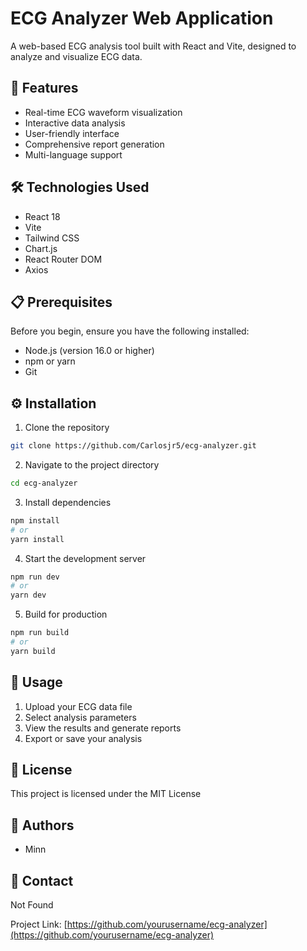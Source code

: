 # ECG Analyzer Web Application

A web-based ECG analysis tool built with React and Vite, designed to analyze and visualize ECG data.

## 🚀 Features

- Real-time ECG waveform visualization
- Interactive data analysis
- User-friendly interface
- Comprehensive report generation
- Multi-language support

## 🛠️ Technologies Used

- React 18
- Vite
- Tailwind CSS
- Chart.js
- React Router DOM
- Axios

## 📋 Prerequisites

Before you begin, ensure you have the following installed:
- Node.js (version 16.0 or higher)
- npm or yarn
- Git

## ⚙️ Installation

1. Clone the repository
```bash
git clone https://github.com/Carlosjr5/ecg-analyzer.git
```

2. Navigate to the project directory
```bash
cd ecg-analyzer
```

3. Install dependencies
```bash
npm install
# or
yarn install
```

4. Start the development server
```bash
npm run dev
# or
yarn dev
```

5. Build for production
```bash
npm run build
# or
yarn build
```

## 🚀 Usage

1. Upload your ECG data file
2. Select analysis parameters
3. View the results and generate reports
4. Export or save your analysis

## 📝 License

This project is licensed under the MIT License

## 👥 Authors

- Minn

## 📧 Contact

Not Found

Project Link: [https://github.com/yourusername/ecg-analyzer](https://github.com/yourusername/ecg-analyzer)

